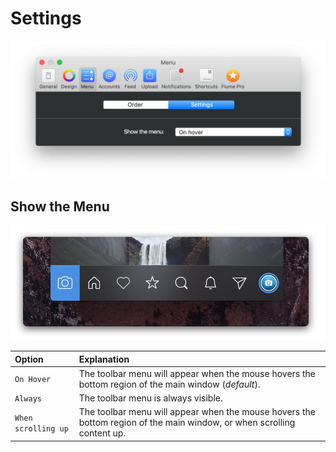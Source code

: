 # Settings

![](../../.gitbook/assets/menu-settings%20%281%29.png)

## Show the Menu

![](../../.gitbook/assets/menu%20%281%29.png)

| Option | Explanation |
| :--- | :--- |
| `On Hover` | The toolbar menu will appear when the mouse hovers the bottom region of the main window \(_default_\). |
| `Always` | The toolbar menu is always visible. |
| `When scrolling up` | The toolbar menu will appear when the mouse hovers the bottom region of the main window, or when scrolling content up. |



